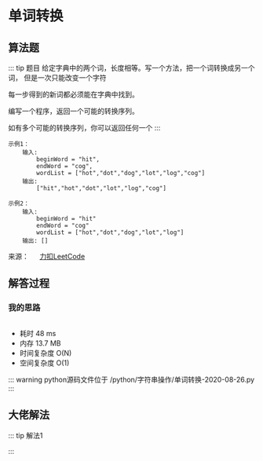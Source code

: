 #  单词转换

##  算法题

::: tip 题目
给定字典中的两个词，长度相等。写一个方法，把一个词转换成另一个词， 但是一次只能改变一个字符

每一步得到的新词都必须能在字典中找到。

编写一个程序，返回一个可能的转换序列。

如有多个可能的转换序列，你可以返回任何一个
:::

~~~
示例1：
    输入:
        beginWord = "hit",
        endWord = "cog",
        wordList = ["hot","dot","dog","lot","log","cog"]
    输出:
        ["hit","hot","dot","lot","log","cog"]
~~~

~~~
示例2：
    输入:
        beginWord = "hit"
        endWord = "cog"
        wordList = ["hot","dot","dog","lot","log"]
    输出: []
~~~

来源： &emsp; [力扣LeetCode](https://leetcode-cn.com/problems/word-transformer-lcci/)


##  解答过程

### 我的思路



```python

```

* 耗时 48 ms
* 内存 13.7 MB
* 时间复杂度 O(N)
* 空间复杂度 O(1)


::: warning python源码文件位于
/python/字符串操作/单词转换-2020-08-26.py
:::



##  大佬解法


::: tip 解法1

:::
